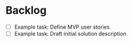 # Backlog

- [ ] Example task: Define MVP user stories
- [ ] Example task: Draft initial solution description
